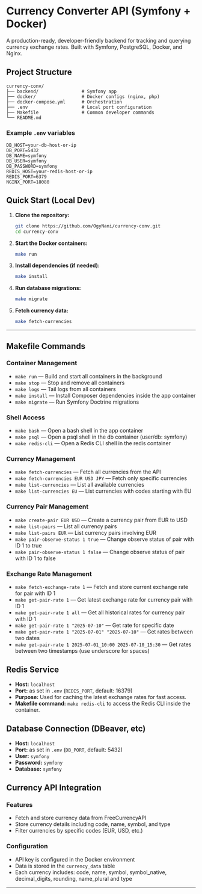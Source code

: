 # Currency Converter API (Symfony + Docker)

A production-ready, developer-friendly backend for tracking and querying currency exchange rates. Built with Symfony, PostgreSQL, Docker, and Nginx.

## Project Structure

```
currency-conv/
├── backend/                # Symfony app
├── docker/                 # Docker configs (nginx, php)
├── docker-compose.yml      # Orchestration
├── .env                    # Local port configuration
├── Makefile                # Common developer commands
└── README.md
```

### Example `.env` variables
```
DB_HOST=your-db-host-or-ip
DB_PORT=5432
DB_NAME=symfony
DB_USER=symfony
DB_PASSWORD=symfony
REDIS_HOST=your-redis-host-or-ip
REDIS_PORT=6379
NGINX_PORT=18080
```

## Quick Start (Local Dev)

1. **Clone the repository:**
   ```sh
   git clone https://github.com/OgyNani/currency-conv.git
   cd currency-conv
   ```

2. **Start the Docker containers:**
   ```sh
   make run
   ```

3. **Install dependencies (if needed):**
   ```sh
   make install
   ```

4. **Run database migrations:**
   ```sh
   make migrate
   ```

5. **Fetch currency data:**
   ```sh
   make fetch-currencies
   ```

---

## Makefile Commands

### Container Management
- `make run`      — Build and start all containers in the background
- `make stop`     — Stop and remove all containers
- `make logs`     — Tail logs from all containers
- `make install`  — Install Composer dependencies inside the app container
- `make migrate`  — Run Symfony Doctrine migrations

### Shell Access
- `make bash`     — Open a bash shell in the app container
- `make psql`     — Open a psql shell in the db container (user/db: symfony)
- `make redis-cli` — Open a Redis CLI shell in the redis container

### Currency Management
- `make fetch-currencies` — Fetch all currencies from the API
- `make fetch-currencies EUR USD JPY` — Fetch only specific currencies
- `make list-currencies` — List all available currencies
- `make list-currencies EU` — List currencies with codes starting with EU

### Currency Pair Management
- `make create-pair EUR USD` — Create a currency pair from EUR to USD
- `make list-pairs` — List all currency pairs
- `make list-pairs EUR` — List currency pairs involving EUR
- `make pair-observe-status 1 true` — Change observe status of pair with ID 1 to true
- `make pair-observe-status 1 false` — Change observe status of pair with ID 1 to false

### Exchange Rate Management
- `make fetch-exchange-rate 1` — Fetch and store current exchange rate for pair with ID 1
- `make get-pair-rate 1` — Get latest exchange rate for currency pair with ID 1
- `make get-pair-rate 1 all` — Get all historical rates for currency pair with ID 1
- `make get-pair-rate 1 "2025-07-10"` — Get rate for specific date
- `make get-pair-rate 1 "2025-07-01" "2025-07-10"` — Get rates between two dates
- `make get-pair-rate 1 2025-07-01_10:00 2025-07-10_15:30` — Get rates between two timestamps (use underscore for spaces)

## Redis Service
- **Host:** `localhost`
- **Port:** as set in `.env` (`REDIS_PORT`, default: 16379)
- **Purpose:** Used for caching the latest exchange rates for fast access.
- **Makefile command:** `make redis-cli` to access the Redis CLI inside the container.

## Database Connection (DBeaver, etc)
- **Host:** `localhost`
- **Port:** as set in `.env` (`DB_PORT`, default: 5432)
- **User:** `symfony`
- **Password:** `symfony`
- **Database:** `symfony`

## Currency API Integration

### Features
- Fetch and store currency data from FreeCurrencyAPI
- Store currency details including code, name, symbol, and type
- Filter currencies by specific codes (EUR, USD, etc.)

### Configuration
- API key is configured in the Docker environment
- Data is stored in the `currency_data` table
- Each currency includes: code, name, symbol, symbol_native, decimal_digits, rounding, name_plural and type

---